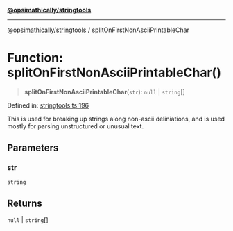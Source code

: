 [**@opsimathically/stringtools**](../README.md)

***

[@opsimathically/stringtools](../README.md) / splitOnFirstNonAsciiPrintableChar

# Function: splitOnFirstNonAsciiPrintableChar()

> **splitOnFirstNonAsciiPrintableChar**(`str`): `null` \| `string`[]

Defined in: [stringtools.ts:196](https://github.com/opsimathically/stringtools/blob/b055bf3b17cc9708499ff46423d7e765497f45ae/src/stringtools.ts#L196)

This is used for breaking up strings along non-ascii deliniations, and is used
mostly for parsing unstructured or unusual text.

## Parameters

### str

`string`

## Returns

`null` \| `string`[]
